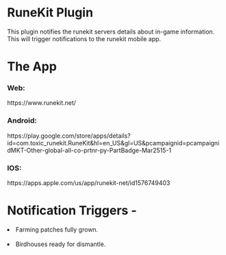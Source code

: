 # RuneKit Plugin
This plugin notifies the runekit servers details about in-game information. This will trigger notifications to the runekit mobile app.

# The App
<h3>Web:</h3> https://www.runekit.net/ <br />
<h3>Android:</h3> https://play.google.com/store/apps/details?id=com.toxic_runekit.RuneKit&hl=en_US&gl=US&pcampaignid=pcampaignidMKT-Other-global-all-co-prtnr-py-PartBadge-Mar2515-1 <br />
<h3>IOS:</h3> https://apps.apple.com/us/app/runekit-net/id1576749403

# Notification Triggers -
<!-- <li>When raid member has disconnected. (In-game only and other raid members must have plugin installed)</li> </br> -->
<li>Farming patches fully grown.</li> </br>
<li>Birdhouses ready for dismantle.</li> </br>

